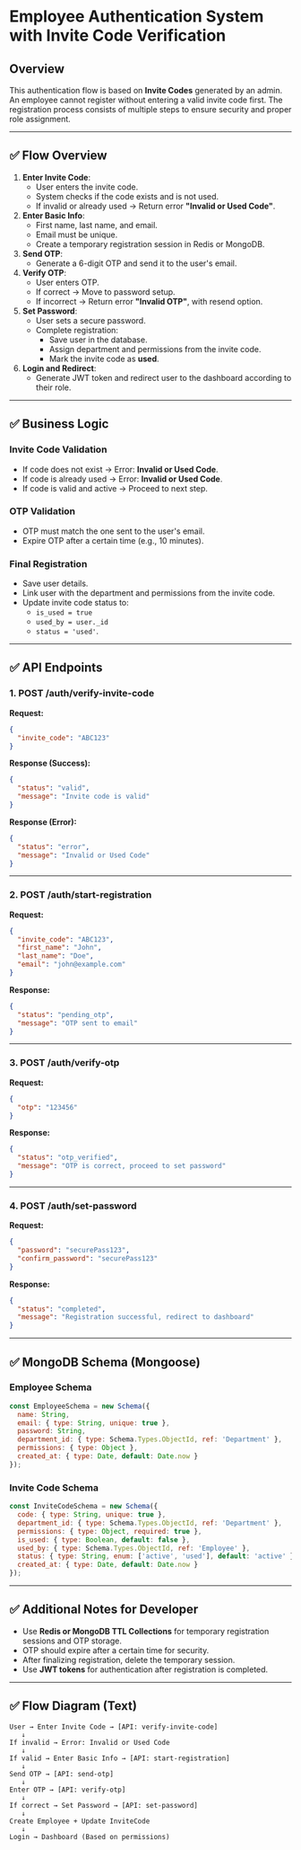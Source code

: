 
# Employee Authentication System with Invite Code Verification

## Overview
This authentication flow is based on **Invite Codes** generated by an admin. An employee cannot register without entering a valid invite code first. The registration process consists of multiple steps to ensure security and proper role assignment.

---

## ✅ Flow Overview
1. **Enter Invite Code**:
   - User enters the invite code.
   - System checks if the code exists and is not used.
   - If invalid or already used → Return error **"Invalid or Used Code"**.
2. **Enter Basic Info**:
   - First name, last name, and email.
   - Email must be unique.
   - Create a temporary registration session in Redis or MongoDB.
3. **Send OTP**:
   - Generate a 6-digit OTP and send it to the user's email.
4. **Verify OTP**:
   - User enters OTP.
   - If correct → Move to password setup.
   - If incorrect → Return error **"Invalid OTP"**, with resend option.
5. **Set Password**:
   - User sets a secure password.
   - Complete registration:
     - Save user in the database.
     - Assign department and permissions from the invite code.
     - Mark the invite code as **used**.
6. **Login and Redirect**:
   - Generate JWT token and redirect user to the dashboard according to their role.

---

## ✅ Business Logic

### Invite Code Validation
- If code does not exist → Error: **Invalid or Used Code**.
- If code is already used → Error: **Invalid or Used Code**.
- If code is valid and active → Proceed to next step.

### OTP Validation
- OTP must match the one sent to the user's email.
- Expire OTP after a certain time (e.g., 10 minutes).

### Final Registration
- Save user details.
- Link user with the department and permissions from the invite code.
- Update invite code status to:
  - `is_used = true`
  - `used_by = user._id`
  - `status = 'used'`.

---

## ✅ API Endpoints

### 1. **POST /auth/verify-invite-code**
**Request:**
```json
{
  "invite_code": "ABC123"
}
```
**Response (Success):**
```json
{
  "status": "valid",
  "message": "Invite code is valid"
}
```
**Response (Error):**
```json
{
  "status": "error",
  "message": "Invalid or Used Code"
}
```

---

### 2. **POST /auth/start-registration**
**Request:**
```json
{
  "invite_code": "ABC123",
  "first_name": "John",
  "last_name": "Doe",
  "email": "john@example.com"
}
```
**Response:**
```json
{
  "status": "pending_otp",
  "message": "OTP sent to email"
}
```

---

### 3. **POST /auth/verify-otp**
**Request:**
```json
{
  "otp": "123456"
}
```
**Response:**
```json
{
  "status": "otp_verified",
  "message": "OTP is correct, proceed to set password"
}
```

---

### 4. **POST /auth/set-password**
**Request:**
```json
{
  "password": "securePass123",
  "confirm_password": "securePass123"
}
```
**Response:**
```json
{
  "status": "completed",
  "message": "Registration successful, redirect to dashboard"
}
```

---

## ✅ MongoDB Schema (Mongoose)

### Employee Schema
```js
const EmployeeSchema = new Schema({
  name: String,
  email: { type: String, unique: true },
  password: String,
  department_id: { type: Schema.Types.ObjectId, ref: 'Department' },
  permissions: { type: Object },
  created_at: { type: Date, default: Date.now }
});
```

### Invite Code Schema
```js
const InviteCodeSchema = new Schema({
  code: { type: String, unique: true },
  department_id: { type: Schema.Types.ObjectId, ref: 'Department' },
  permissions: { type: Object, required: true },
  is_used: { type: Boolean, default: false },
  used_by: { type: Schema.Types.ObjectId, ref: 'Employee' },
  status: { type: String, enum: ['active', 'used'], default: 'active' },
  created_at: { type: Date, default: Date.now }
});
```

---

## ✅ Additional Notes for Developer
- Use **Redis or MongoDB TTL Collections** for temporary registration sessions and OTP storage.
- OTP should expire after a certain time for security.
- After finalizing registration, delete the temporary session.
- Use **JWT tokens** for authentication after registration is completed.

---

## ✅ Flow Diagram (Text)
```
User → Enter Invite Code → [API: verify-invite-code]
   ↓
If invalid → Error: Invalid or Used Code
   ↓
If valid → Enter Basic Info → [API: start-registration]
   ↓
Send OTP → [API: send-otp]
   ↓
Enter OTP → [API: verify-otp]
   ↓
If correct → Set Password → [API: set-password]
   ↓
Create Employee + Update InviteCode
   ↓
Login → Dashboard (Based on permissions)
```
